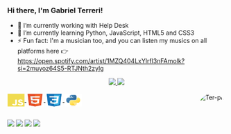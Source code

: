 ### Hi there, I'm Gabriel Terreri!

- 🔭 I’m currently working with Help Desk
- 🌱 I’m currently learning Python, JavaScript, HTML5 and CSS3
- ⚡ Fun fact: I'm a musician too, and you can listen my musics on all platforms here 👉 https://open.spotify.com/artist/1MZQ404LxYlrfl3nFAmolk?si=2muyoz64S5-RTJNth2zylg

<div align="center">
  <a href="https://github.com/Terreri">
  <img height="150em" src="https://github-readme-stats.vercel.app/api?username=Terreri&show_icons=true&theme=dark&include_all_commits=true&count_private=true"/>
  <img height="150em" src="https://github-readme-stats.vercel.app/api/top-langs/?username=Terreri&layout=compact&langs_count=7&theme=dark"/>
</div>



<div style="display: inline_block"><br>
  <img align="center" alt="Ter-Js" height="30" width="40" src="https://raw.githubusercontent.com/devicons/devicon/master/icons/javascript/javascript-plain.svg">
  <img align="center" alt="Ter-HTML" height="30" width="40" src="https://raw.githubusercontent.com/devicons/devicon/master/icons/html5/html5-original.svg">
  <img align="center" alt="Ter-CSS" height="30" width="40" src="https://raw.githubusercontent.com/devicons/devicon/master/icons/css3/css3-original.svg">
  <img align="center" alt="Ter-Python" height="30" width="40" src="https://raw.githubusercontent.com/devicons/devicon/master/icons/python/python-original.svg">
  <img align="right" alt="Ter-pic" height="150" style="border-radius:50px;" src="https://cdn.discordapp.com/attachments/707950523021656224/1062727170453151785/AEdFTp7p054l8pbOfQeTleAEd33JcqfVsATcOIKuhhJYs432-p-rw-no.png">
</div>
  
##
  
<div> 
  <a href="https://www.youtube.com/channel/UCccJoJgU71JD2dcc8QcvJaw" target="_blank"><img src="https://img.shields.io/badge/YouTube-FF0000?style=for-the-badge&logo=youtube&logoColor=white" target="_blank"></a>
  <a href="https://instagram.com/terrerinho_" target="_blank"><img src="https://img.shields.io/badge/-Instagram-%23E4405F?style=for-the-badge&logo=instagram&logoColor=white" target="_blank"></a>
  <a href = "mailto:gabrielterreri@gmail.com"><img src="https://img.shields.io/badge/-Gmail-%23333?style=for-the-badge&logo=gmail&logoColor=white" target="_blank"></a>
  <a href="https://www.linkedin.com/in/gabriel-terreri-0119a1207/" target="_blank"><img src="https://img.shields.io/badge/-LinkedIn-%230077B5?style=for-the-badge&logo=linkedin&logoColor=white" target="_blank"></a> 
  
</div>
